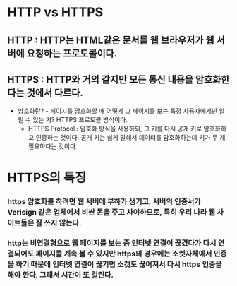 # HTTP vs HTTPS

## HTTP : HTTP는 HTML같은 문서를 웹 브라우저가 웹 서버에 요청하는 프로토콜이다.

## HTTPS : HTTP와 거의 같지만 모든 통신 내용을 암호화한다는 것에서 다르다. 
* 암호화란? - 페이지를 암호화할 때 어떻게 그 페이지를 보는 특정 사용자에게만 알릴 수 있는 가? HTTPS 프로토콜 방식이다.
    * HTTPS Protocol : 암호화 방식을 사용하되, 그 키를 다시 공개 키로 암호화하고 인증하는 것이다. 공개 키는 쉽게 말해서 데이터를 암호화하는데 키가 두 개 필요하다는 것이다. 

# HTTPS의 특징
### https 암호화를 하려면 웹 서버에 부하가 생기고, 서버의 인증서가 Verisign 같은 업체에서 비싼 돈을 주고 사야하므로, 특히 우리 나라 웹 사이트들은 잘 쓰지 않는다.
### http는 비연결형으로 웹 페이지를 보는 중 인터넷 연결이 끊겼다가 다시 연결되어도 페이지를 계속 볼 수 있지만 https의 경우에는 소켓자체에서 인증을 하기 때문에 인터넷 연결이 끊기면 소켓도 끊어져서 다시 https 인증을 해야 한다. 그래서 시간이 또 걸린다.



